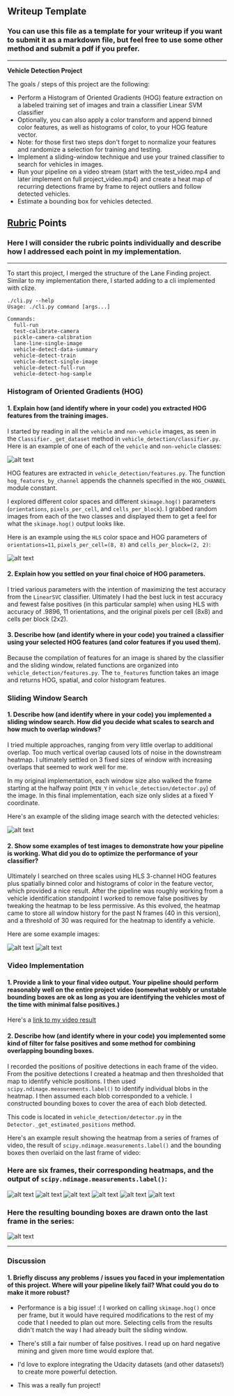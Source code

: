 ## Writeup Template
### You can use this file as a template for your writeup if you want to submit it as a markdown file, but feel free to use some other method and submit a pdf if you prefer.

---

**Vehicle Detection Project**

The goals / steps of this project are the following:

* Perform a Histogram of Oriented Gradients (HOG) feature extraction on a labeled training set of images and train a classifier Linear SVM classifier
* Optionally, you can also apply a color transform and append binned color features, as well as histograms of color, to your HOG feature vector.
* Note: for those first two steps don't forget to normalize your features and randomize a selection for training and testing.
* Implement a sliding-window technique and use your trained classifier to search for vehicles in images.
* Run your pipeline on a video stream (start with the test_video.mp4 and later implement on full project_video.mp4) and create a heat map of recurring detections frame by frame to reject outliers and follow detected vehicles.
* Estimate a bounding box for vehicles detected.

[//]: # (Image References)
[image1]: ./examples/car_not_car.png
[image2]: ./examples/output_bboxes.png
[image3]: ./examples/labels_map.png
[image4]: ./examples/test1_example_bb.jpg
[image5]: ./examples/test1_example_heatmap.jpg
[image10]: ./examples/sliding_windows.jpg
[image11]: ./examples/HOG_example.jpg
[frame1]: ./examples/frame1.png
[frame2]: ./examples/frame2.png
[frame3]: ./examples/frame3.png
[frame4]: ./examples/frame4.png
[frame5]: ./examples/frame5.png
[frame6]: ./examples/frame6.png
[last_f]: ./examples/last_frame.png


## [Rubric](https://review.udacity.com/#!/rubrics/513/view) Points
### Here I will consider the rubric points individually and describe how I addressed each point in my implementation.

---

To start this project, I merged the structure of the Lane Finding project. Similar to my implementation there, I started adding to a cli implemented with clize.

```
./cli.py --help
Usage: ./cli.py command [args...]

Commands:
  full-run
  test-calibrate-camera
  pickle-camera-calibration
  lane-line-single-image
  vehicle-detect-data-summary
  vehicle-detect-train
  vehicle-detect-single-image
  vehicle-detect-full-run
  vehicle-detect-hog-sample
```

### Histogram of Oriented Gradients (HOG)

#### 1. Explain how (and identify where in your code) you extracted HOG features from the training images.

I started by reading in all the `vehicle` and `non-vehicle` images, as seen in the `Classifier._get_dataset` method in `vehicle_detection/classifier.py`.  Here is an example of one of each of the `vehicle` and `non-vehicle` classes:

![alt text][image1]

HOG features are extracted in `vehicle_detection/features.py`. The function `hog_features_by_channel` appends the channels specified in the `HOG_CHANNEL` module constant.

I explored different color spaces and different `skimage.hog()` parameters (`orientations`, `pixels_per_cell`, and `cells_per_block`).  I grabbed random images from each of the two classes and displayed them to get a feel for what the `skimage.hog()` output looks like.

Here is an example using the `HLS` color space and HOG parameters of `orientations=11`, `pixels_per_cell=(8, 8)` and `cells_per_block=(2, 2)`:

![alt text][image11]

#### 2. Explain how you settled on your final choice of HOG parameters.

I tried various parameters with the intention of maximizing the test accuracy from the `LinearSVC` classifier. Ultimately I had the best luck in test accuracy and fewest false positives (in this particular sample) when using HLS with accuracy of .9896, 11 orientations, and the original pixels per cell (8x8) and cells per block (2x2).

#### 3. Describe how (and identify where in your code) you trained a classifier using your selected HOG features (and color features if you used them).

Because the compilation of features for an image is shared by the classifier and the sliding window, related functions are organized into `vehicle_detection/features.py`. The `to_features` function takes an image and returns HOG, spatial, and color histogram features.

### Sliding Window Search

#### 1. Describe how (and identify where in your code) you implemented a sliding window search.  How did you decide what scales to search and how much to overlap windows?

I tried multiple approaches, ranging from very little overlap to additional overlap. Too much vertical overlap caused lots of noise in the downstream heatmap. I ultimately settled on 3 fixed sizes of window with increasing overlaps that seemed to work well for me.

In my original implementation, each window size also walked the frame starting at the halfway point (`MIN_Y` in `vehicle_detection/detector.py`) of the image. In this final implementation, each size only slides at a fixed Y coordinate.

Here's an example of the sliding image search with the detected vehicles:

![alt text][image10]

#### 2. Show some examples of test images to demonstrate how your pipeline is working.  What did you do to optimize the performance of your classifier?

Ultimately I searched on three scales using HLS 3-channel HOG features plus spatially binned color and histograms of color in the feature vector, which provided a nice result. After the pipeline was roughly working from a vehicle identification standpoint I worked to remove false positives by tweaking the heatmap to be less permissive. As this evolved, the heatmap came to store all window history for the past N frames (40 in this version), and a threshold of 30 was required for the heatmap to identify a vehicle. 

Here are some example images:

![alt text][image4]
![alt text][image5]

### Video Implementation

#### 1. Provide a link to your final video output.  Your pipeline should perform reasonably well on the entire project video (somewhat wobbly or unstable bounding boxes are ok as long as you are identifying the vehicles most of the time with minimal false positives.)
Here's a [link to my video result](./project_video_output.mp4)


#### 2. Describe how (and identify where in your code) you implemented some kind of filter for false positives and some method for combining overlapping bounding boxes.

I recorded the positions of positive detections in each frame of the video.  From the positive detections I created a heatmap and then thresholded that map to identify vehicle positions.  I then used `scipy.ndimage.measurements.label()` to identify individual blobs in the heatmap.  I then assumed each blob corresponded to a vehicle.  I constructed bounding boxes to cover the area of each blob detected.

This code is located in `vehicle_detection/detector.py` in the `Detector._get_estimated_positions` method.

Here's an example result showing the heatmap from a series of frames of video, the result of `scipy.ndimage.measurements.label()` and the bounding boxes then overlaid on the last frame of video:

### Here are six frames, their corresponding heatmaps, and the output of `scipy.ndimage.measurements.label()`:

![alt text][frame1]
![alt text][frame2]
![alt text][frame3]
![alt text][frame4]
![alt text][frame5]
![alt text][frame6]

### Here the resulting bounding boxes are drawn onto the last frame in the series:
![alt text][last_f]

---

### Discussion

#### 1. Briefly discuss any problems / issues you faced in your implementation of this project.  Where will your pipeline likely fail?  What could you do to make it more robust?

* Performance is a big issue! :( I worked on calling `skimage.hog()` once per frame, but it would have required modifications to the rest of my code that I needed to plan out more. Selecting cells from the results didn't match the way I had already built the sliding window.

* There's still a fair number of false positives. I read up on hard negative mining and given more time would explore that.

* I'd love to explore integrating the Udacity datasets (and other datasets!) to create more powerful detection.

* This was a really fun project!
